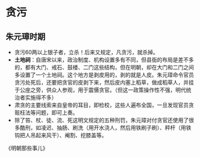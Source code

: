 # 贪污

## 朱元璋时期

- 贪污60两以上银子者，立杀！后来又规定，凡贪污，就杀掉。
- **土地祠**：自唐宋以来，政治制度、机构设置多有不同，但县衙的布局是差不多的，都有大门、戒石、鼓楼、二门这些结构，但在明朝，却在大门和二门之间多设置了一个土地祠。这个地方是剥皮用的，剥的就是人皮。朱元璋命令官员贪污处死后，还要把贪官的皮剥下来，然后皮内塞上稻草，做成稻草人，并挂于公座之旁，供众人参观，用于震慑贪官。（但这一政策操作性不强，明代统治者实施得不多）
- 肃贪的主要线索来自皇帝的耳目，即检校，这些人遍布全国，一旦发现官员贪赃枉法等问题，即可上奏。
- 除了笞、杖、徒、流、死这明文规定的五种刑罚，朱元璋对付贪官还使用了很多酷刑，如凌迟、抽肠、刷洗（用开水浇人，然后用铁刷子刷）、秤杆（用铁钩把人吊起来风干）、阉割、挖膝盖等。

《明朝那些事儿》

